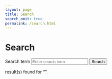 ```yaml
---
layout: page
title: Search
search_omit: true
permalink: /search.html
---
```


  <h1>Search</h1>
  <!-- Search form -->
  <form method="get" action="/search" data-search-form>
    <label for="q">Search term</label>
    <input type="search" name="q" id="q" placeholder="Enter search term" data-search-input />
    <input type="submit" value="Search" />
  </form>

  <!-- Search results placeholder -->
  <p data-search-found>
    <span data-search-found-count></span> result(s) found for &ldquo;<span data-search-found-term></span>&rdquo;.
  </p>
  <div data-search-results></div>
  <!-- Search result template -->
  <script type="text/x-template" id="search-result">
    <div>
      <h1><a href="##Url##">##Title##</a></h1>
      <!--h2><a href="##Url##">##Date##</a></h2>
      <a href="##Url##">Read &ldquo;##Title##&rdquo;</a-->
    </div>
  </script>

  <!--script src="/scripts/search.js"></script-->
  <script>
var q, jsonFeedUrl = "/posts.json",
    $searchForm = $("[data-search-form]"),
    $searchInput = $("[data-search-input]"),
    $resultTemplate = $("#search-result"),
    $resultsPlaceholder = $("[data-search-results]"),
    $foundContainer = $("[data-search-found]"),
    $foundTerm = $("[data-search-found-term]"),
    $foundCount = $("[data-search-found-count]"),
    allowEmpty = true,showLoader = true,
    loadingClass = "is--loading";
$(document).ready( function(){$foundContainer.hide();initSearch();});
function initSearch(){if (getParameterByName('q')){q = decodeURIComponent(getParameterByName('q'));$searchInput.val(q);execSearch(q);}$(document).on("submit", $searchForm, function(e){e.preventDefault();q = $searchInput.val();execSearch(q);});}
function execSearch(q){if (q != '' || allowEmpty){if (showLoader){toggleLoadingClass();}getSearchResults(processData());}}
function toggleLoadingClass(){$resultsPlaceholder.toggleClass(loadingClass);$foundContainer.toggleClass(loadingClass);}
function getSearchResults(callbackFunction){$.get(jsonFeedUrl, callbackFunction, 'json');}
function processData(){$results = [];return function(data){var resultsCount = 0,results = "";$.each(data, function(index, item){if (item.search_omit != "true" && (item.content.toLowerCase().indexOf(q.toLowerCase()) > -1 || item.title.toLowerCase().indexOf(q.toLowerCase()) > -1)){var result = populateResultContent($resultTemplate.html(),item);resultsCount++;results += result;}});if (showLoader){toggleLoadingClass();}populateResultsString(resultsCount);showSearchResults(results);}}
function showSearchResults(results){$resultsPlaceholder.html(results);}
function populateResultContent(html, item){
    html = injectContent(html, item.title, '##Title##');
    html = injectContent(html, item.link, '##Url##');
    html = injectContent(html, item.excerpt, '##Excerpt##');
    html = injectContent(html, item.date, '##Date##');
    return html;}
function populateResultsString(count){$foundTerm.text(q);$foundCount.text(count);$foundContainer.show();}
function getParameterByName(name){var match = RegExp('[?&]' + name + '=([^&]*)').exec(window.location.search);return match && decodeURIComponent(match[1].replace(/\+/g, ' '));}
function injectContent(originalContent,injection,placeholder){var regex = new RegExp(placeholder,'g');return originalContent.replace(regex,injection);}
  </script>